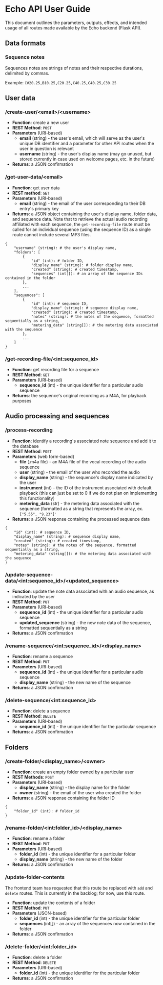 # Echo API User Guide

This document outlines the parameters, outputs, effects, and intended usage of all routes made available by the Echo backend (Flask API).

## Data formats

### Sequence notes

Sequences notes are strings of notes and their respective durations, delimited by commas.

Example: `C#20.25,B10.25,C20.25,C40.25,C40.25,C30.25`

## User data

### /create-user/\<email>/\<username>

* **Function**: create a new user
* **REST Method**: `POST`
* **Parameters** (URI-based)
    * **email** (string) - the user's email, which will serve as the user's unique DB identifier and a parameter for other API routes when the user in question is relevant
    * **username** (string) - the user's display name (may go unused, but stored currently in case used on welcome pages, etc. in the future)
* **Returns**: a JSON confirmation

### /get-user-data/\<email>

* **Function**: get user data
* **REST method**: `GET`
* **Parameters** (URI-based)
    * **email** (string) - the email of the user corresponding to their DB entry's primary key
* **Returns**: a JSON object containing the user's display name, folder data, and sequence data. Note that to retrieve the actual audio recording affiliated with each sequence, the `get-recording-file` route must be called for an individual sequence (using the sequence ID) as a single route cannot include several MP3 files.

```
{
    "username" (string): # the user's display name,
    "folders": [
        {
            "id" (int): # folder ID,
            "display_name" (string): # folder display name,
            "created" (string): # created timestamp,
            "sequences" (int[]): # an array of the sequence IDs contained in the folder
        },
        ...
    ],
    "sequences": [
        {
            "id" (int): # sequence ID,
            "display_name" (string): # sequence display name,
            "created" (string): # created timestamp,
            "notes" (string): # the notes of the sequence, formatted sequentially as a string,
            "metering_data" (string[]): # the metering data associated with the sequence
        },
        ...
    ]
}
```

### /get-recording-file/\<int:sequence_id>

* **Function**: get recording file for a sequence
* **REST Method**: `GET`
* **Parameters** (URI-based)
    * **sequence_id** (int) - the unique identifier for a particular audio sequence
* **Returns**: the sequence's original recording as a M4A, for playback purposes

## Audio processing and sequences

### /process-recording

* **Function**: identify a recording's associated note sequence and add it to the database
* **REST Method**: `POST`
* **Parameters** (web form-based)
    * **file** (.m4a file) - an M4A file of the vocal recording of the audio sequence 
    * **user** (string) - the email of the user who recorded the audio
    * **display_name** (string) - the sequence's display name indicated by the user
    * **instrument** (int) - the ID of the instrument associated with default playback (this can just be set to 0 if we do not plan on implementing this functionality)
    * **metering_data** (str) - the metering data associated with the sequence (formatted as a string that represents the array, ex. `["5.55", "9.23"]'`
* **Returns**: a JSON response containing the processed sequence data

```
{
    "id" (int): # sequence ID,
    "display_name" (string): # sequence display name,
    "created" (string): # created timestamp,
    "notes" (string): # the notes of the sequence, formatted sequentially as a string,
    "metering_data" (string[]): # the metering data associated with the sequence
}
```

### /update-sequence-data/\<int:sequence_id>/\<updated_sequence>

* **Function**: update the note data associated with an audio sequence, as indicated by the user
* **REST Method**: `PUT`
* **Parameters** (URI-based)
    * **sequence_id** (int) - the unique identifier for a particular audio sequence
    * **updated_sequence** (string) - the new note data of the sequence, formatted sequentially as a string
* **Returns**: a JSON confirmation

### /rename-sequence/\<int:sequence_id>/\<display_name>

* **Function**: rename a sequence
* **REST Method**: `PUT`
* **Parameters** (URI-based)
    * **sequence_id** (int) - the unique identifier for a particular audio sequence
    * **display_name** (string) - the new name of the sequence
* **Returns**: a JSON confirmation

### /delete-sequence/\<int:sequence_id>

* **Function**: delete a sequence
* **REST Method**: `DELETE`
* **Parameters** (URI-based)
    * **sequence_id** (int) - the unique identifier for the particular sequence
* **Returns**: a JSON confirmation

## Folders

### /create-folder/\<display_name>/\<owner>

* **Function**: create an empty folder owned by a particular user
* **REST Methods**: `POST`
* **Parameters** (URI-based)
    * **display_name** (string) - the display name for the folder
    * **owner** (string) - the email of the user who created the folder
* **Returns**: a JSON response containing the folder ID

```
{
    "folder_id" (int): # folder_id
}
```

### /rename-folder/\<int:folder_id>/\<display_name>

* **Function**: rename a folder
* **REST Method**: `PUT`
* **Parameters** (URI-based)
    * **folder_id** (int) - the unique identifier for a particular folder
    * **display_name** (string) - the new name of the folder
* **Returns**: a JSON confirmation

### /update-folder-contents

The frontend team has requested that this route be replaced with `add` and `delete` routes. This is currently in the backlog; for now, use this route.

* **Function**: update the contents of a folder
* **REST Method**: `PUT`
* **Parameters** (JSON-based)
    * **folder_id** (int) - the unique identifier for the particular folder
    * **sequences** (int[]) - an array of the sequences now contained in the folder
* **Returns**: a JSON confirmation

### /delete-folder/\<int:folder_id>

* **Function**: delete a folder
* **REST Method**: `DELETE`
* **Parameters** (URI-based)
    * **folder_id** (int) - the unique identifier for the particular folder
* **Returns**: a JSON confirmation